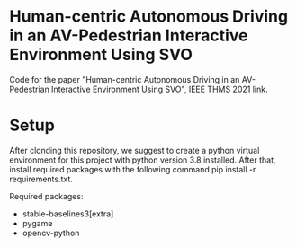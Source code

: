 # Human-centric Autonomous Driving in an AV-Pedestrian Interactive Environment Using SVO
Code for the paper "Human-centric Autonomous Driving in an AV-Pedestrian Interactive Environment Using SVO", IEEE THMS 2021 [link](https://ieeexplore.ieee.org/stamp/stamp.jsp?arnumber=9582640).

# Setup 
After clonding this repository, we suggest to create a python virtual environment for this project with python version 3.8 installed.
After that, install required packages with the following command pip install -r requirements.txt.

Required packages:
- stable-baselines3[extra]
- pygame
- opencv-python
